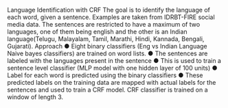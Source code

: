 Language Identification with CRF
The goal is to identify the language of each word, given a sentence. Examples are taken
from IDRBT-FIRE social media data. The sentences are restricted to have a maximum of two
languages, one of them being english and the other is an Indian language(Telugu, Malayalam,
Tamil, Marathi, Hindi, Kannada, Bengali, Gujarati).
Approach
● Eight binary classifiers (Eng vs Indian Language Naive bayes classifiers) are trained on
  word lists.
● The sentences are labeled with the languages present in the sentence
● This is used to train a sentence level classifier (MLP model with one hidden layer of 100
  units)
● Label for each word is predicted using the binary classifiers
● These predicted labels on the training data are mapped with actual labels for the
  sentences and used to train a CRF model. CRF classifier is trained on a window of length
  3. 
